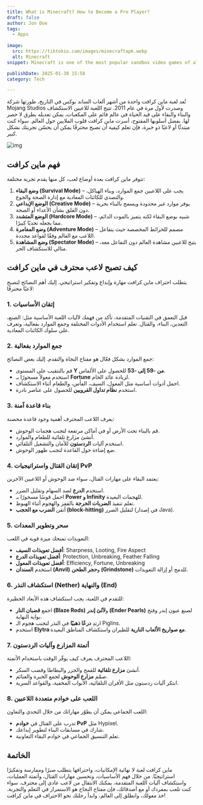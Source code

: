 ```yaml
---
title: What is Minecraft? How to Become a Pro Player?
draft: false
author: Jon Doe 
tags:
  - Apps
 
image:
  src: https://tiktokio.cam/images/minecraftapk.webp
  alt: Minecraft
snippet: Minecraft is one of the most popular sandbox video games of all time, developed by Mojang Studios and released in 2011.

publishDate: 2025-01-30 15:50
category: Tech

---
```

تُعد لعبة ماين كرافت واحدة من أشهر ألعاب الساند بوكس في التاريخ، طورتها شركة Mojang Studios وصدرت لأول مرة في عام 2011. تتيح اللعبة للاعبين الاستكشاف والبناء والبقاء على قيد الحياة في عالم قائم على المكعبات، يمكن تعديله بطرق لا حصر لها. بفضل أسلوبها المفتوح، أسرت ماين كرافت قلوب الملايين حول العالم. سواء كنت مبتدئًا أو لاعبًا ذو خبرة، فإن تعلم كيفية أن تصبح محترفًا يمكن أن يحسّن تجربتك بشكل كبير.

![img](https://tiktokio.cam/images/minecraftapk.webp)

## فهم ماين كرافت ##
تتوفر ماين كرافت بعدة أوضاع لعب، كل منها يقدم تجربة مختلفة:

1. **وضع البقاء (Survival Mode)** – يجب على اللاعبين جمع الموارد، وبناء الهياكل، والتصدي للكائنات المعادية مع إدارة الصحة والجوع.  
2. **الوضع الإبداعي (Creative Mode)** – يوفر موارد غير محدودة ويسمح بالبناء بحرية دون القلق بشأن الأعداء أو الصحة.  
3. **الوضع المتشدد (Hardcore Mode)** – شبيه بوضع البقاء لكنه يتميز بالموت الدائم، مما يجعله تحديًا كبيرًا.  
4. **وضع المغامرة (Adventure Mode)** – مصمم للخرائط المخصصة حيث يتفاعل اللاعب مع العالم وفقًا لقواعد محددة.  
5. **وضع المشاهدة (Spectator Mode)** – يتيح للاعبين مشاهدة العالم دون التفاعل معه، مثالي للاستكشاف الحر.

## كيف تصبح لاعب محترف في ماين كرافت ##
يتطلب احتراف ماين كرافت مهارة وإبداع وتفكير استراتيجي. إليك أهم النصائح لتصبح لاعبًا محترفًا:

### 1. إتقان الأساسيات ###
قبل التعمق في التقنيات المتقدمة، تأكد من فهمك لآليات اللعبة الأساسية مثل: الصنع، التعدين، البناء، والقتال. تعلم استخدام الأدوات المختلفة وجمع الموارد بفعالية، وتعرف على سلوك الكائنات المعادية.

### 2. جمع الموارد بفعالية ###
جمع الموارد بشكل فعّال هو مفتاح النجاة والتقدم. إليك بعض النصائح:

* قم بالتنقيب على المستوى **Y من -59 إلى -53** للحصول على الألماس.  
* استخدم معولاً مسحورًا بـ **Fortune** لزيادة عائد الخام.  
* احمل أدوات أساسية مثل المعول، السيف، الفأس، والطعام أثناء الاستكشاف.  
* استخدم **نظام تداول القرويين** للحصول على عناصر نادرة.

### 3. بناء قاعدة آمنة ###
يعرف اللاعب المحترف أهمية وجود قاعدة محصنة:

* قم بالبناء تحت الأرض أو في أماكن مرتفعة لتجنب هجمات الوحوش.  
* أنشئ مزارع تلقائية للطعام والموارد.  
* استخدم آليات **الردستون** للأمان والتشغيل التلقائي.  
* ضع إضاءة حول القاعدة لتجنب ظهور الوحوش.

### 4. إتقان القتال واستراتيجيات PvP ###
يعتمد البقاء على مهارات القتال، سواء ضد الوحوش أو اللاعبين الآخرين:

* استخدم **الدرع** لصد السهام وتقليل الضرر.  
* احمل قوسًا مسحورًا بـ **Power و Infinity** للهجمات البعيدة.  
* تعلم تنفيذ **الضربات الحرجة** بالقفز والهجوم أثناء الهبوط.  
* أتقن **الضرب مع الحجب (block-hitting)** لتقليل الضرر (في إصدار Java).

### 5. سحر وتطوير المعدات ###
التعويذات تمنحك ميزة قوية في اللعب:

* **أفضل تعويذات السيف**: Sharpness, Looting, Fire Aspect  
* **أفضل تعويذات الدرع**: Protection, Unbreaking, Feather Falling  
* **أفضل تعويذات المعول**: Efficiency, Fortune, Unbreaking  
* استخدم **السندان (Anvil)** و**حجر الطحن (Grindstone)** للدمج أو إزالة التعويذات.

### 6. استكشاف النذر (Nether) والنهاية (End) ###
للتقدم في اللعبة، يجب استكشاف هذه الأبعاد الخطيرة:

* اجمع **قضبان النار (Blaze Rods)** و**لآلئ إندر (Ender Pearls)** لصنع عيون إندر وفتح بوابة النهاية.  
* ارتدِ **درعًا ذهبيًا** في النذر لتجنب هجوم الـ Piglins.  
* استخدم **Elytra مع صواريخ الألعاب النارية** للطيران واستكشاف المناطق البعيدة.

### 7. أتمتة المزارع وآليات الردستون ###
اللاعب المحترف يعرف كيف يوفّر الوقت باستخدام الأتمتة:

* أنشئ **مزارع تلقائية** للقمح والجزر والبطاطا وقصب السكر.  
* صمّم **مزارع الوحوش** لجمع الخبرة والغنائم.  
* ابتكر آليات ردستون مثل الأفران التلقائية، الأبواب المخفية، والقواعد السرية.

### 8. اللعب على خوادم متعددة اللاعبين ###
اللعب الجماعي يمكن أن يطوّر مهاراتك من خلال التحدي والتعاون:

* تدرب على القتال في **خوادم PvP** مثل Hypixel.  
* شارك في مسابقات البناء لتطوير إبداعك.  
* تعلم التنسيق الجماعي في خوادم البقاء التعاونية.

## الخاتمة ##
ماين كرافت لعبة لا نهائية الإمكانيات، واحترافها يتطلب صبرًا وممارسة وتفكيرًا استراتيجيًا. من خلال فهم الأساسيات، وتحسين مهارات القتال، وأتمتة العمليات، واستكشاف آليات اللعبة المتقدمة، يمكنك الانتقال من لاعب عادي إلى محترف. سواء كنت تلعب بمفردك أو مع أصدقائك، فإن مفتاح النجاح هو الاستمرار في التعلم والتجربة. خذ معولك، وانطلق إلى العالم، وابدأ رحلتك نحو الاحتراف في ماين كرافت!


